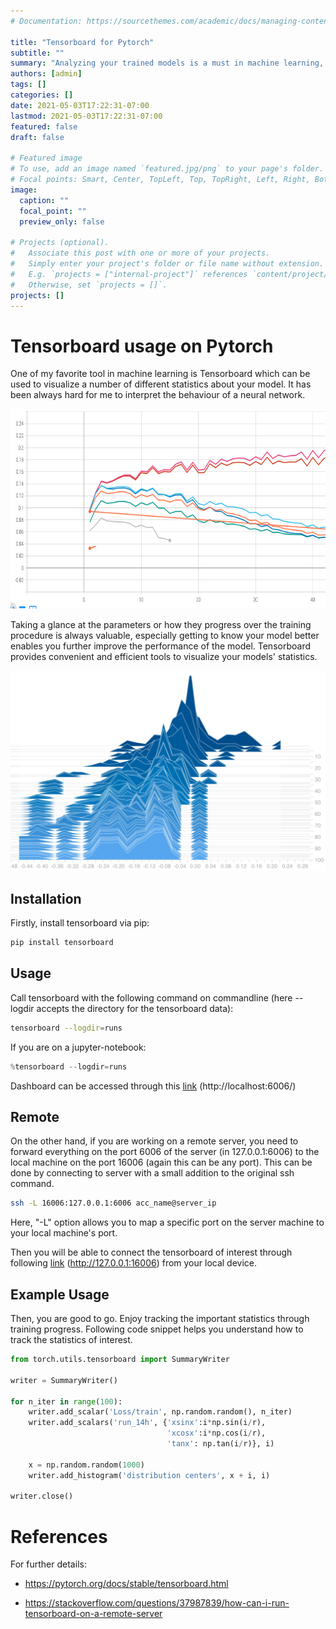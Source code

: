 ```yaml
---
# Documentation: https://sourcethemes.com/academic/docs/managing-content/

title: "Tensorboard for Pytorch"
subtitle: ""
summary: "Analyzing your trained models is a must in machine learning, and one of the most powerful tool to do that is Tensorboard. In this blog post, you will learn how to get started with the Tensorboard for Pytorch."
authors: [admin]
tags: []
categories: []
date: 2021-05-03T17:22:31-07:00
lastmod: 2021-05-03T17:22:31-07:00
featured: false
draft: false

# Featured image
# To use, add an image named `featured.jpg/png` to your page's folder.
# Focal points: Smart, Center, TopLeft, Top, TopRight, Left, Right, BottomLeft, Bottom, BottomRight.
image:
  caption: ""
  focal_point: ""
  preview_only: false

# Projects (optional).
#   Associate this post with one or more of your projects.
#   Simply enter your project's folder or file name without extension.
#   E.g. `projects = ["internal-project"]` references `content/project/deep-learning/index.md`.
#   Otherwise, set `projects = []`.
projects: []
---
```


# Tensorboard usage on Pytorch

One of my favorite tool in machine learning is Tensorboard which can be used to visualize a number of different statistics about your model. It has been always hard for me to interpret the behaviour of a neural network.

<img src="tens2.png" alt="An example" width="600"
         height="320">

Taking a glance at the parameters or how they progress over the training procedure is always valuable, especially getting to know your model better enables you further improve the performance of the model. Tensorboard provides convenient and efficient tools to visualize your models' statistics. 

<img src="tensorboard-ex.png" alt="An example" width="600"
         height="320">

## Installation

Firstly, install tensorboard via pip:

```bash
pip install tensorboard
```

## Usage

Call tensorboard with the following command on commandline (here --logdir accepts the directory for the tensorboard data):

```bash
tensorboard --logdir=runs
```

If you are on a jupyter-notebook:

```python
%tensorboard --logdir=runs
```

Dashboard can be accessed through this [link](http://localhost:6006/) (http://localhost:6006/)

## Remote

On the other hand, if you are working on a remote server, you need to forward everything on the port 6006 of the server (in 127.0.0.1:6006) to the local machine on the port 16006 (again this can be any port). This can be done by connecting to server with a small addition to the original ssh command.
```bash
ssh -L 16006:127.0.0.1:6006 acc_name@server_ip
```
Here, "-L" option allows you to map a specific port on the server machine to your local machine's port.

Then you will be able to connect the tensorboard of interest through following [link](http://127.0.0.1:16006) (http://127.0.0.1:16006) from your local device.

## Example Usage

Then, you are good to go. Enjoy tracking the important statistics through training progress. Following code snippet helps you understand how to track the statistics of interest.

```python
from torch.utils.tensorboard import SummaryWriter

writer = SummaryWriter()

for n_iter in range(100):
    writer.add_scalar('Loss/train', np.random.random(), n_iter)
    writer.add_scalars('run_14h', {'xsinx':i*np.sin(i/r),
                                   'xcosx':i*np.cos(i/r),
                                   'tanx': np.tan(i/r)}, i)

    x = np.random.random(1000)
    writer.add_histogram('distribution centers', x + i, i)

writer.close()
```

# References

For further details:

- https://pytorch.org/docs/stable/tensorboard.html

- https://stackoverflow.com/questions/37987839/how-can-i-run-tensorboard-on-a-remote-server


